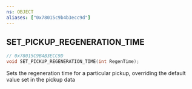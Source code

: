 ```yaml
---
ns: OBJECT
aliases: ["0x78015c9b4b3ecc9d"]
---
```

## SET_PICKUP_REGENERATION_TIME

```c
// 0x78015C9B4B3ECC9D
void SET_PICKUP_REGENERATION_TIME(int RegenTime);
```

Sets the regeneration time for a particular pickup, overriding the default value set in the pickup data

